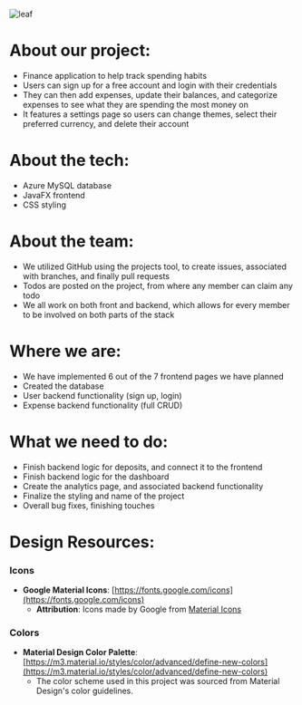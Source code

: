 ![leaf](https://github.com/user-attachments/assets/61df3963-d75f-496d-86b4-44b2ef97bfe7)

# About our project:
- Finance application to help track spending habits
- Users can sign up for a free account and login with their credentials
- They can then add expenses, update their balances, and categorize expenses to see what they are spending the most money on
- It features a settings page so users can change themes, select their preferred currency, and delete their account

# About the tech: 
- Azure MySQL database
- JavaFX frontend
- CSS styling

# About the team:
- We utilized GitHub using the projects tool, to create issues, associated with branches, and finally pull requests
- Todos are posted on the project, from where any member can claim any todo
- We all work on both front and backend, which allows for every member to be involved on both parts of the stack

# Where we are:
- We have implemented 6 out of the 7 frontend pages we have planned
- Created the database
- User backend functionality (sign up, login)
- Expense backend functionality (full CRUD)

# What we need to do:
- Finish backend logic for deposits, and connect it to the frontend
- Finish backend logic for the dashboard
- Create the analytics page, and associated backend functionality
- Finalize the styling and name of the project
- Overall bug fixes, finishing touches

# Design Resources:

### Icons
- **Google Material Icons**: [https://fonts.google.com/icons](https://fonts.google.com/icons)
  - **Attribution**: Icons made by Google from [Material Icons](https://fonts.google.com/icons)

### Colors
- **Material Design Color Palette**: [https://m3.material.io/styles/color/advanced/define-new-colors](https://m3.material.io/styles/color/advanced/define-new-colors)
  - The color scheme used in this project was sourced from Material Design's color guidelines.
